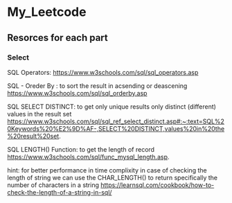 # My_Leetcode

## Resorces for each part

### Select

SQL Operators:
<https://www.w3schools.com/sql/sql_operators.asp>

SQL - Oreder By : to sort the result in acsending or deascening
<https://www.w3schools.com/sql/sql_orderby.asp>

SQL SELECT DISTINCT: to get only unique results only distinct (different) values in the result set
<https://www.w3schools.com/sql/sql_ref_select_distinct.asp#:~:text=SQL%20Keywords%20%E2%9D%AF-,SELECT%20DISTINCT,values%20in%20the%20result%20set>.

SQL LENGTH() Function: to get the length of record
<https://www.w3schools.com/sql/func_mysql_length.asp>.

hint:
for better performance in time complixity in case of checking the length of string we can use the CHAR_LENGTH() to return specifically the number of characters in a string
<https://learnsql.com/cookbook/how-to-check-the-length-of-a-string-in-sql/>
